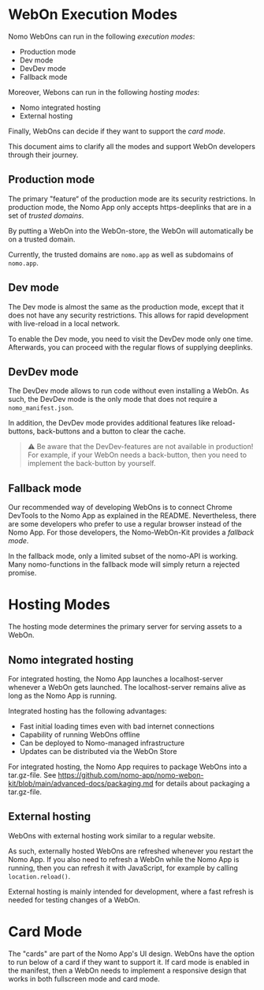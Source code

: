 # WebOn Execution Modes

Nomo WebOns can run in the following _execution modes_:

- Production mode
- Dev mode
- DevDev mode
- Fallback mode

Moreover, Webons can run in the following _hosting modes_:

- Nomo integrated hosting
- External hosting

Finally, WebOns can decide if they want to support the _card mode_.

This document aims to clarify all the modes and support WebOn developers through their journey.

## Production mode

The primary "feature“ of the production mode are its security restrictions.
In production mode, the Nomo App only accepts https-deeplinks that are in a set of _trusted domains_.

By putting a WebOn into the WebOn-store, the WebOn will automatically be on a trusted domain.

Currently, the trusted domains are `nomo.app` as well as subdomains of `nomo.app`.

## Dev mode

The Dev mode is almost the same as the production mode, except that it does not have any security restrictions.
This allows for rapid development with live-reload in a local network.

To enable the Dev mode, you need to visit the DevDev mode only one time. Afterwards, you can proceed with the regular flows of supplying deeplinks.

## DevDev mode

The DevDev mode allows to run code without even installing a WebOn.
As such, the DevDev mode is the only mode that does not require a `nomo_manifest.json`.

In addition, the DevDev mode provides additional features like reload-buttons, back-buttons and a button to clear the cache.

> :warning: Be aware that the DevDev-features are not available in production!
> For example, if your WebOn needs a back-button, then you need to implement the back-button by yourself.

## Fallback mode

Our recommended way of developing WebOns is to connect Chrome DevTools to the Nomo App as explained in the README.
Nevertheless, there are some developers who prefer to use a regular browser instead of the Nomo App.
For those developers, the Nomo-WebOn-Kit provides a _fallback mode_.

In the fallback mode, only a limited subset of the nomo-API is working.
Many nomo-functions in the fallback mode will simply return a rejected promise.

# Hosting Modes

The hosting mode determines the primary server for serving assets to a WebOn.

## Nomo integrated hosting

For integrated hosting, the Nomo App launches a localhost-server whenever a WebOn gets launched.
The localhost-server remains alive as long as the Nomo App is running.

Integrated hosting has the following advantages:

- Fast initial loading times even with bad internet connections
- Capability of running WebOns offline
- Can be deployed to Nomo-managed infrastructure
- Updates can be distributed via the WebOn Store

For integrated hosting, the Nomo App requires to package WebOns into a tar.gz-file.
See https://github.com/nomo-app/nomo-webon-kit/blob/main/advanced-docs/packaging.md for details about packaging a tar.gz-file.

## External hosting

WebOns with external hosting work similar to a regular website.

As such, externally hosted WebOns are refreshed whenever you restart the Nomo App. If you also need to refresh a WebOn while the Nomo App is running, then you can refresh it with JavaScript, for example by calling `location.reload()`.

External hosting is mainly intended for development, where a fast refresh is needed for testing changes of a WebOn.

# Card Mode

The "cards" are part of the Nomo App's UI design.
WebOns have the option to run below of a card if they want to support it.
If card mode is enabled in the manifest, then a WebOn needs to implement a responsive design that works in both fullscreen mode and card mode.
